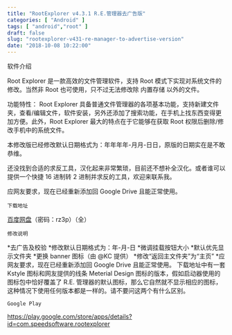 ```yaml
---
title: "RootExplorer v4.3.1 R.E.管理器去广告版"
categories: [ "Android" ]
tags: [ "android","root" ]
draft: false
slug: "rootexplorer-v431-re-manager-to-advertise-version"
date: "2018-10-08 10:22:00"
---
```


  软件介绍

Root Explorer 是一款高效的文件管理软件，支持 Root 模式下实现对系统文件的修改。当然非 Root 也可使用，只不过无法修改除 内置存储 以外的文件。

功能特性：
Root Explorer 具备普通文件管理器的各项基本功能，支持新建文件夹，查看/编辑文件，软件安装，另外还添加了搜索功能，在手机上找东西变得更加方便。此外，Root Explorer 最大的特点在于它能够在获取 Root 权限后删除/修改手机中的系统文件。

本修改版已经修改默认日期格式为：年年年年-月月-日日，原版的日期实在是不敢恭维。


<!--more-->


还没找到合适的求反工具，汉化起来非常繁琐，目前还不想补全汉化。或者谁可以提供一个快捷 16 进制转 2 进制并求反的工具，欢迎来联系我。

应网友要求，现在已经重新添加回 Google Drive 且能正常使用。

    下载地址

[百度网盘](https://pan.baidu.com/s/1bpb7Ynt)（密码：rz3p）（全）

    修改说明

*去广告及校验
*修改默认日期格式为：年-月-日
*微调挂载按钮大小
*默认优先显示文件夹
*更换 banner 图标（由 @KC 提供）
*修改“返回主文件夹”为“主页”
*应网友要求，现在已经重新添加回 Google Drive 且能正常使用。
下载地址中有一套 Kstyle 图标和网友提供的线条 Meterial Design 图标的版本，假如启动器使用的图标包中恰好覆盖了 R.E. 管理器的默认图标，那么它自然就不显示相应的图标，这种情况下使用任何版本都是一样的。请不要问这两个有什么区别。

    Google Play

https://play.google.com/store/apps/details?id=com.speedsoftware.rootexplorer

